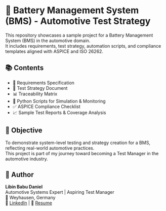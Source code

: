 # 🔋 Battery Management System (BMS) - Automotive Test Strategy

This repository showcases a sample project for a Battery Management System (BMS) in the automotive domain.  
It includes requirements, test strategy, automation scripts, and compliance templates aligned with ASPICE and ISO 26262.

## 📚 Contents

- 📄 Requirements Specification
- 🧪 Test Strategy Document
- 📊 Traceability Matrix
- 🧰 Python Scripts for Simulation & Monitoring
- ✅ ASPICE Compliance Checklist
- 📈 Sample Test Reports & Coverage Analysis

## 🎯 Objective

To demonstrate system-level testing and strategy creation for a BMS, reflecting real-world automotive practices.  
This project is part of my journey toward becoming a Test Manager in the automotive industry.

## 👤 Author

**Libin Babu Daniel**  
Automotive Systems Expert | Aspiring Test Manager  
📍 Weyhausen, Germany  
🔗 [LinkedIn](#) | 📄 [Resume](#)
